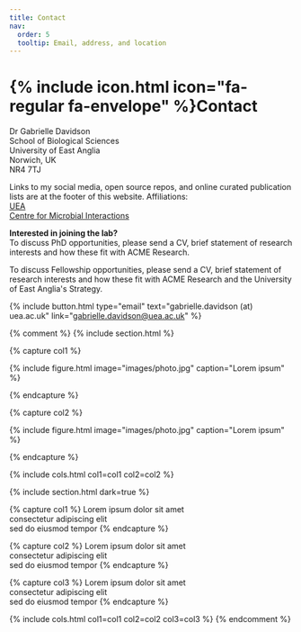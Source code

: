 ```yaml
---
title: Contact
nav:
  order: 5
  tooltip: Email, address, and location
---
```


# {% include icon.html icon="fa-regular fa-envelope" %}Contact

Dr Gabrielle Davidson  
School of Biological Sciences  
University of East Anglia  
Norwich, UK  
NR4 7TJ  
  
Links to my social media, open source repos, and online curated publication lists are at the footer of this website. 
Affiliations:  
[UEA](https://research-portal.uea.ac.uk/en/persons/gabrielle-davidson)  
[Centre for Microbial Interactions](https://www.cmi-norwich.ac.uk/people/dr-gabrielle-davidson/)  
  
**Interested in joining the lab?**  
To discuss PhD opportunities, please send a CV, brief statement of research interests and how these fit with ACME Research.  
  
To discuss Fellowship opportunities, please send a CV, brief statement of research interests and how these fit with ACME Research and the University of East Anglia's Strategy. 

{%
  include button.html
  type="email"
  text="gabrielle.davidson (at) uea.ac.uk"
  link="gabrielle.davidson@uea.ac.uk"
%}


{% comment %}
{% include section.html %}

{% capture col1 %}

{%
  include figure.html
  image="images/photo.jpg"
  caption="Lorem ipsum"
%}

{% endcapture %}

{% capture col2 %}

{%
  include figure.html
  image="images/photo.jpg"
  caption="Lorem ipsum"
%}

{% endcapture %}

{% include cols.html col1=col1 col2=col2 %}

{% include section.html dark=true %}

{% capture col1 %}
Lorem ipsum dolor sit amet  
consectetur adipiscing elit  
sed do eiusmod tempor
{% endcapture %}

{% capture col2 %}
Lorem ipsum dolor sit amet  
consectetur adipiscing elit  
sed do eiusmod tempor
{% endcapture %}

{% capture col3 %}
Lorem ipsum dolor sit amet  
consectetur adipiscing elit  
sed do eiusmod tempor
{% endcapture %}

{% include cols.html col1=col1 col2=col2 col3=col3 %}
{% endcomment %}
